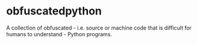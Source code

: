 # obfuscatedpython
A collection of obfuscated - i.e. source or machine code that is difficult for humans to understand - Python programs. 
